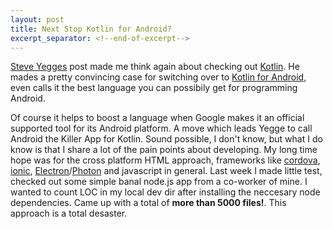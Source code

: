 ```yaml
---
layout: post
title: Next Stop Kotlin for Android?
excerpt_separator: <!--end-of-excerpt-->
---
```

[Steve Yegges] post made me think again about checking out [Kotlin]. He mades a pretty convincing case for switching over to [Kotlin for Android], even calls it the best language you can possibily get for programming Android.

<!--end-of-excerpt-->
Of course it helps to boost a language when Google makes it an official supported tool for its Android platform. A move which leads Yegge to call Android the Killer App for Kotlin. Sound possible, I don't know, but what I do know is that I share a lot of the pain points about developing. My long time hope was for the cross platform HTML approach, frameworks like [cordova], [ionic], [Electron]/[Photon] and javascript in general. Last week I made little test, checked out some simple banal node.js app from a co-worker of mine. I wanted to count LOC in my local dev dir after installing the neccesary node dependencies. Came up with a total of **more than 5000 files!**. This approach is a total desaster. 

[Steve Yegges]: http://steve-yegge.blogspot.de/2017/05/why-kotlin-is-better-than-whatever-dumb.html
[Android Studio 3.0 Preview]: https://developer.android.com/studio/preview/install-preview.html
[Kotlin]: http://kotlinlang.org/
[Kotlin for Android]: http://kotlinlang.org/docs/reference/android-overview.html
[Anko]: https://github.com/Kotlin/anko
[cordova]: TODO
[ionic]: TODO
[Electron]: https://electron.atom.io/docs/
[Photon]: http://photonkit.com/
